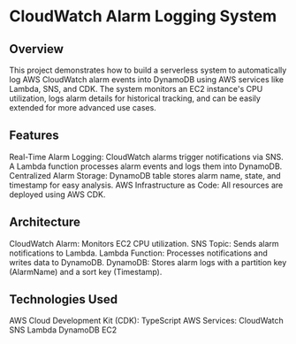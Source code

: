 # CloudWatch Alarm Logging System

## Overview

This project demonstrates how to build a serverless system to automatically log AWS CloudWatch alarm events into DynamoDB using AWS services like Lambda, SNS, and CDK. The system monitors an EC2 instance's CPU utilization, logs alarm details for historical tracking, and can be easily extended for more advanced use cases.

## Features

Real-Time Alarm Logging:
CloudWatch alarms trigger notifications via SNS.
A Lambda function processes alarm events and logs them into DynamoDB.
Centralized Alarm Storage:
DynamoDB table stores alarm name, state, and timestamp for easy analysis.
AWS Infrastructure as Code:
All resources are deployed using AWS CDK.

## Architecture

CloudWatch Alarm: Monitors EC2 CPU utilization.
SNS Topic: Sends alarm notifications to Lambda.
Lambda Function: Processes notifications and writes data to DynamoDB.
DynamoDB: Stores alarm logs with a partition key (AlarmName) and a sort key (Timestamp).

## Technologies Used

AWS Cloud Development Kit (CDK): TypeScript
AWS Services:
CloudWatch
SNS
Lambda
DynamoDB
EC2
